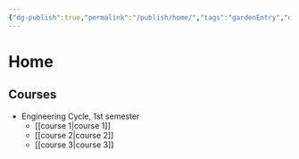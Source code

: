 ```yaml
---
{"dg-publish":true,"permalink":"/publish/home/","tags":"gardenEntry","dgHomeLink":true,"dgPassFrontmatter":false}
---
```



# Home
## Courses
* Engineering Cycle, 1st semester
	* [[course 1|course 1]]
	* [[course 2|course 2]]
	* [[course 3|course 3]]